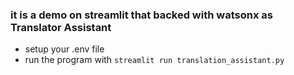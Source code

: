 ### it is a demo on streamlit that backed with watsonx as Translator Assistant

- setup your .env file
- run the program with `streamlit run translation_assistant.py`